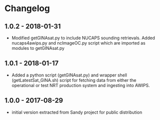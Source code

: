 # Changelog

## 1.0.2 - 2018-01-31
*  Modified getGINAsat.py to include NUCAPS sounding retrievals. Added nucaps4awips.py and ncImageOC.py
script which are imported as modules to getGINAsat.py
## 1.0.1 - 2018-01-17
* Added a python script (getGINAsat.py) and wrapper shell (getLatestSat_GINA.sh) script for fetching 
data from either the operational or test NRT production system and ingesting into AWIPS.
## 1.0.0 - 2017-08-29
* initial version extracted from Sandy project for public distribution

